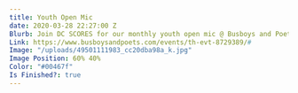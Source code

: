 ```yaml
---
title: Youth Open Mic
date: 2020-03-28 22:27:00 Z
Blurb: Join DC SCORES for our monthly youth open mic @ Busboys and Poets Anacostia!
Link: https://www.busboysandpoets.com/events/th-evt-8729389/#
Image: "/uploads/49501111983_cc20dba98a_k.jpg"
Image Position: 60% 40%
Color: "#00467f"
Is Finished?: true
---
```


